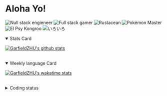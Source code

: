 # Aloha Yo!

![Null stack engieneer](https://img.shields.io/badge/-Null_stack_engineer-a890f0)
![Full stack gamer](https://img.shields.io/badge/-Full_stack_gamer-78c850)
![Rustacean](https://img.shields.io/badge/-Rustacean-f74c00)
![Pokémon Master](https://img.shields.io/badge/-Pokémon_Master-f8d030)
![El Psy Kongroo](https://img.shields.io/badge/-El_Psy_Kongroo-6890f0)
![いろいろ](https://img.shields.io/badge/-いろいろ-f85888)


<details open>
<summary>Stats Card</summary>
 
[![GarfieldZHU's github stats](https://github-readme-stats.vercel.app/api?username=GarfieldZHU&show_icons=true&theme=tokyonight)](https://github.com/anuraghazra/github-readme-stats)
 
</details>

<br/>

<details open>
<summary>Weekly language Card</summary>
 
[![GarfieldZHU's wakatime stats](https://github-readme-stats.vercel.app/api/wakatime?username=AlohaYo&theme=nightowl&layout=compact)](https://github.com/GarfieldZHU/GarfieldZHU)


<br/>

</details>

<details>

<summary>Coding status</summary>

<br/>

<!--START_SECTION:waka-->
**🐱 My Github Data** 

> 🏆 282 Contributions in the Year 2021
 > 
> 📦 477.3 kB Used in Github's Storage 
 > 
> 🚫 Not Opted to Hire
 > 
> 📜 57 Public Repositories 
 > 
> 🔑 33 Private Repositories  
 > 
**I'm a Night 🦉** 

```text
🌞 Morning    72 commits     ███░░░░░░░░░░░░░░░░░░░░░░   14.52% 
🌆 Daytime    150 commits    ███████░░░░░░░░░░░░░░░░░░   30.24% 
🌃 Evening    183 commits    █████████░░░░░░░░░░░░░░░░   36.9% 
🌙 Night      91 commits     ████░░░░░░░░░░░░░░░░░░░░░   18.35%

```


📊 **This Week I Spent My Time On** 

```text
💬 Programming Languages: 
TypeScript               3 hrs 10 mins       ████████████░░░░░░░░░░░░░   48.04% 
Java                     2 hrs 51 mins       ██████████░░░░░░░░░░░░░░░   43.3% 
Groovy                   15 mins             █░░░░░░░░░░░░░░░░░░░░░░░░   4.02% 
JSON                     9 mins              ░░░░░░░░░░░░░░░░░░░░░░░░░   2.3% 
JavaScript               3 mins              ░░░░░░░░░░░░░░░░░░░░░░░░░   0.87%

🔥 Editors: 
VS Code                  3 hrs 29 mins       █████████████░░░░░░░░░░░░   52.68% 
IntelliJ                 3 hrs 7 mins        ███████████░░░░░░░░░░░░░░   47.32%

💻 Operating System: 
Windows                  6 hrs 33 mins       ████████████████████████░   99.03% 
Mac                      3 mins              ░░░░░░░░░░░░░░░░░░░░░░░░░   0.97%

```


<!--END_SECTION:waka-->

</details>
